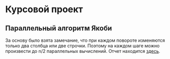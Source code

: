 # Курсовой проект
## Параллельный алгоритм Якоби
За основу было взята замечание, что при каждом повороте изменяются только два столбца или две строчки. Поэтому на каждом шаге можно произвести до n/2 параллельных вычислений.
Отчет находится [здесь](https://github.com/alexLopatin/NA/blob/master/CourseProj/report/KP_Lopatin.pdf).
